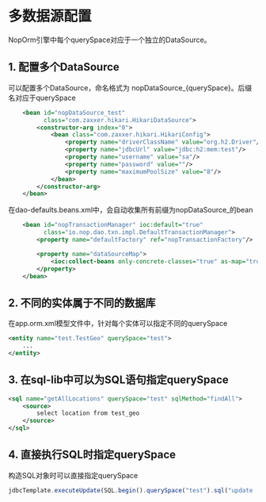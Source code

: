 # 多数据源配置

NopOrm引擎中每个querySpace对应于一个独立的DataSource。

## 1. 配置多个DataSource

可以配置多个DataSource，命名格式为 nopDataSource_{querySpace}。后缀名对应于querySpace

````xml
    <bean id="nopDataSource_test"
          class="com.zaxxer.hikari.HikariDataSource">
        <constructor-arg index="0">
            <bean class="com.zaxxer.hikari.HikariConfig">
                <property name="driverClassName" value="org.h2.Driver"/>
                <property name="jdbcUrl" value="jdbc:h2:mem:test"/>
                <property name="username" value="sa"/>
                <property name="password" value=""/>
                <property name="maximumPoolSize" value="8"/>
            </bean>
        </constructor-arg>
    </bean>
````

在dao-defaults.beans.xml中，会自动收集所有前缀为nopDataSource_的bean

````xml
    <bean id="nopTransactionManager" ioc:default="true"
          class="io.nop.dao.txn.impl.DefaultTransactionManager">
        <property name="defaultFactory" ref="nopTransactionFactory"/>

        <property name="dataSourceMap">
            <ioc:collect-beans only-concrete-classes="true" as-map="true" name-prefix="nopDataSource_"/>
        </property>
    </bean>
````


## 2. 不同的实体属于不同的数据库
在app.orm.xml模型文件中，针对每个实体可以指定不同的querySpace

````xml
<entity name="test.TestGeo" querySpace="test">
    ...
</entity>
````

## 3. 在sql-lib中可以为SQL语句指定querySpace

````xml
<sql name="getAllLocations" querySpace="test" sqlMethod="findAll">
    <source>
        select location from test_geo
    </source>
</sql>
````

## 4. 直接执行SQL时指定querySpace

构造SQL对象时可以直接指定querySpace

````javascript
jdbcTemplate.executeUpdate(SQL.begin().querySpace("test").sql("update ...").end());
````
